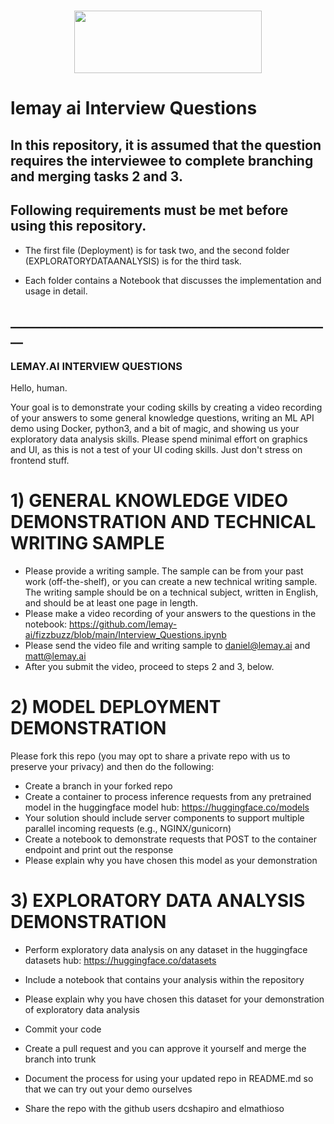 #         
<p align="center">
  <img width="300" height="100" src="https://lemay-images.nyc3.cdn.digitaloceanspaces.com/weblogo.png">
</p>

# lemay ai Interview Questions

## In this repository, it is assumed that the question requires the interviewee to complete branching and merging tasks 2 and 3.

## Following requirements must be met before using this repository.

* The first file (Deployment) is for task two, and the second folder (EXPLORATORYDATAANALYSIS) is for the third task. 

* Each folder contains a Notebook that discusses the implementation and usage in detail. 






## ____________________________________________________

### LEMAY.AI INTERVIEW QUESTIONS
Hello, human.

Your goal is to demonstrate your coding skills by creating a video recording of your answers to some general knowledge questions, writing an ML API demo using Docker, python3, and a bit of magic, and showing us your exploratory data analysis skills. Please spend minimal effort on graphics and UI, as this is not a test of your UI coding skills. Just don't stress on frontend stuff.

# 1) GENERAL KNOWLEDGE VIDEO DEMONSTRATION AND TECHNICAL WRITING SAMPLE
- Please provide a writing sample. The sample can be from your past work (off-the-shelf), or you can create a new technical writing sample. The writing sample should be on a technical subject, written in English,  and should be at least one page in length.
- Please make a video recording of your answers to the questions in the notebook: https://github.com/lemay-ai/fizzbuzz/blob/main/Interview_Questions.ipynb
- Please send the video file and writing sample to daniel@lemay.ai and matt@lemay.ai
- After you submit the video, proceed to steps 2 and 3, below.

# 2) MODEL DEPLOYMENT DEMONSTRATION
Please fork this repo (you may opt to share a private repo with us to preserve your privacy) and then do the following:
- Create a branch in your forked repo
- Create a container to process inference requests from any pretrained model in the huggingface model hub: https://huggingface.co/models
- Your solution should include server components to support multiple parallel incoming requests (e.g., NGINX/gunicorn)
- Create a notebook to demonstrate requests that POST to the container endpoint and print out the response
- Please explain why you have chosen this model as your demonstration

# 3) EXPLORATORY DATA ANALYSIS DEMONSTRATION
- Perform exploratory data analysis on any dataset in the huggingface datasets hub: https://huggingface.co/datasets
- Include a notebook that contains your analysis within the repository
- Please explain why you have chosen this dataset for your demonstration of exploratory data analysis

- Commit your code
- Create a pull request and you can approve it yourself and merge the branch into trunk
- Document the process for using your updated repo in README.md so that we can try out your demo ourselves
- Share the repo with the github users dcshapiro and elmathioso
